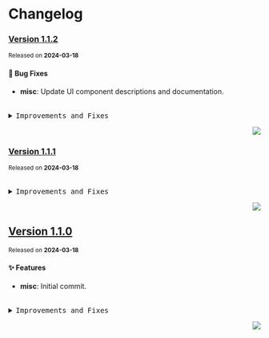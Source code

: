 <a name="readme-top"></a>

# Changelog

### [Version 1.1.2](https://github.com/arietta-studio/arietta-ui/compare/v1.1.1...v1.1.2)

<sup>Released on **2024-03-18**</sup>

#### 🐛 Bug Fixes

- **misc**: Update UI component descriptions and documentation.

<br/>

<details>
<summary><kbd>Improvements and Fixes</kbd></summary>

#### What's fixed

- **misc**: Update UI component descriptions and documentation ([9678a8d](https://github.com/arietta-studio/arietta-ui/commit/9678a8d))

</details>

<div align="right">

[![](https://img.shields.io/badge/-BACK_TO_TOP-151515?style=flat-square)](#readme-top)

</div>

### [Version 1.1.1](https://github.com/arietta-studio/arietta-ui/compare/v1.1.0...v1.1.1)

<sup>Released on **2024-03-18**</sup>

<br/>

<details>
<summary><kbd>Improvements and Fixes</kbd></summary>

</details>

<div align="right">

[![](https://img.shields.io/badge/-BACK_TO_TOP-151515?style=flat-square)](#readme-top)

</div>

## [Version 1.1.0](https://github.com/arietta-studio/arietta-ui/compare/v1.0.0...v1.1.0)

<sup>Released on **2024-03-18**</sup>

#### ✨ Features

- **misc**: Initial commit.

<br/>

<details>
<summary><kbd>Improvements and Fixes</kbd></summary>

#### What's improved

- **misc**: Initial commit ([14b58d9](https://github.com/arietta-studio/arietta-ui/commit/14b58d9))

</details>

<div align="right">

[![](https://img.shields.io/badge/-BACK_TO_TOP-151515?style=flat-square)](#readme-top)

</div>
